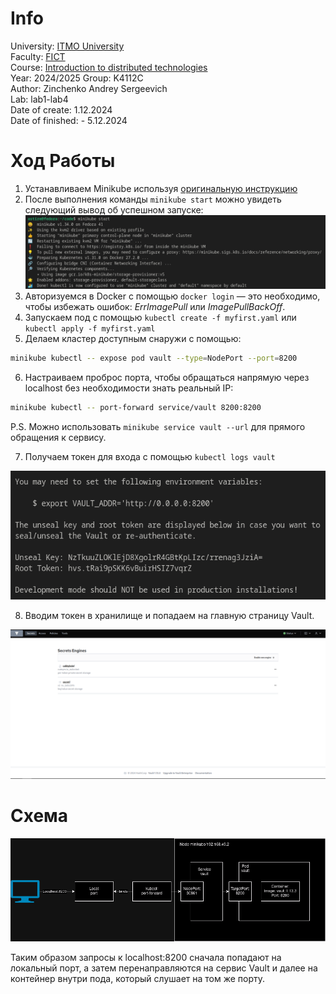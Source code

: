 # Info

University: [ITMO University](https://itmo.ru/ru/)  
Faculty: [FICT](https://fict.itmo.ru)  
Course: [Introduction to distributed technologies](https://github.com/itmo-ict-faculty/introduction-to-distributed-technologies)  
Year: 2024/2025 
Group: K4112C  
Author: Zinchenko Andrey Sergeevich  
Lab: lab1-lab4  
Date of create: 1.12.2024  
Date of finished: - 5.12.2024 

# Ход Работы

1) Устанавливаем Minikube используя [оригинальную инструкцию](https://minikube.sigs.k8s.io/docs/start/?arch=%2Flinux%2Fx86-64%2Fstable%2Fbinary+download)
2) После выполнения команды ```minikube start``` можно увидеть следующий вывод об успешном запуске:
![Старт конейнера](image1.png)
3) Авторизуемся в Docker с помощью ```docker login``` — это необходимо, чтобы избежать ошибок: _ErrImagePull_ или _ImagePullBackOff_.
4) Запускаем под с помощью ```kubectl create -f myfirst.yaml``` или ```kubectl apply -f myfirst.yaml```
5) Делаем кластер доступным снаружи с помощью:

```bash
minikube kubectl -- expose pod vault --type=NodePort --port=8200
```

6) Настраиваем проброс порта, чтобы обращаться напрямую через localhost без необходимости знать реальный IP:

```bash
minikube kubectl -- port-forward service/vault 8200:8200
```

P.S. Можно использовать ```minikube service vault --url``` для прямого обращения к сервису.

7) Получаем токен для входа с помощью ```kubectl logs vault```

![image2](image2.png)

8) Вводим токен в хранилище и попадаем на главную страницу Vault.

![image3](image3.png)

# Схема

![alt text](scheme.png)

Таким образом запросы к localhost:8200 сначала попадают на локальный порт, а затем перенаправляются на сервис Vault и далее на контейнер внутри пода, который слушает на том же порту.